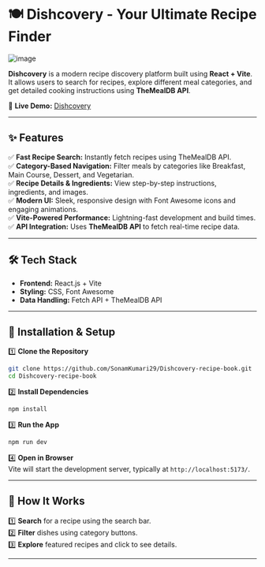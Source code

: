 # 🍽️ Dishcovery - Your Ultimate Recipe Finder  
![image](https://github.com/user-attachments/assets/08268bbd-8500-46a1-97df-1772ffd87eb7)

**Dishcovery** is a modern recipe discovery platform built using **React + Vite**. It allows users to search for recipes, explore different meal categories, and get detailed cooking instructions using **TheMealDB API**.  

🚀 **Live Demo:** [Dishcovery](https://dishcovery-recipe-finder.netlify.app/)   

---

## ✨ Features  

✅ **Fast Recipe Search:** Instantly fetch recipes using TheMealDB API.  
✅ **Category-Based Navigation:** Filter meals by categories like Breakfast, Main Course, Dessert, and Vegetarian.  
✅ **Recipe Details & Ingredients:** View step-by-step instructions, ingredients, and images.  
✅ **Modern UI:** Sleek, responsive design with Font Awesome icons and engaging animations.  
✅ **Vite-Powered Performance:** Lightning-fast development and build times.  
✅ **API Integration:** Uses **TheMealDB API** to fetch real-time recipe data.  

---

## 🛠️ Tech Stack  

- **Frontend:** React.js + Vite  
- **Styling:** CSS, Font Awesome  
- **Data Handling:** Fetch API + TheMealDB API  

---

## 🚀 Installation & Setup  

1️⃣ **Clone the Repository**  
```sh
git clone https://github.com/SonamKumari29/Dishcovery-recipe-book.git
cd Dishcovery-recipe-book
```

2️⃣ **Install Dependencies**  
```sh
npm install
```

3️⃣ **Run the App**  
```sh
npm run dev
```

4️⃣ **Open in Browser**  
Vite will start the development server, typically at `http://localhost:5173/`.

---

## 🎯 How It Works  

1️⃣ **Search** for a recipe using the search bar.  
2️⃣ **Filter** dishes using category buttons.  
3️⃣ **Explore** featured recipes and click to see details.  

---

